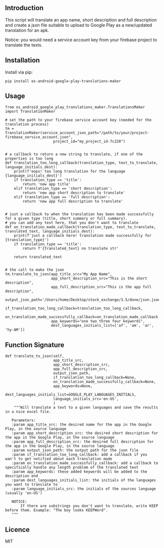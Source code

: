 Introduction
------------

This script will translate an app name, short description and full description and create a json file suitable to upload to Google Play as a new/updated translation for an apk.

Notice: you would need a service account key from your firebase project to translate the texts.

## Installation
Install via pip:

    pip install os-android-google-play-translations-maker

## Usage       

    from os_android_google_play_translations_maker.TranslationsMaker import TranslationMaker
    
    # set the path to your firebase service account key (needed for the translation process)
    tm = TranslationMaker(service_account_json_path="/path/to/your/project-firebase_service_account.json",
                          project_id="my_project_id-7c220")
    
    
    # a callback to return a new string to translate, if one of the properties is too long
    def translation_too_long_callback(translation_type, text_to_translate, language_initials_dest):
        print(f'oops! too long translation for the language {language_initials_dest}')
        if translation_type == 'title':
            return 'new app title'
        elif translation_type == 'short description':
            return 'new app short description to translate'
        elif translation_type == 'full description':
            return 'new app full description to translate'
    
    
    # just a callback to when the translation has been made successfully for a given type (title, short summary or full summary).
    # you can add any text here, that you don't want to translate
    def on_translation_made_callback(translation_type, text_to_translate, translated_text, language_initials_dest):
        print(f'just a callback here! translation made successfully for {translation_type}')
        if translation_type == 'title':
            return f'{translated_text} no translate str'
    
        return translated_text
    
    
    # the call to make the json
    tm.translate_to_json(app_title_src="My App Name",
                         app_short_description_src="This is the short description",
                         app_full_description_src="This is the app full description",
                         output_json_path='/Users/home/Desktop/stock_exchange/3.5/done/json.json',
                         if_translation_too_long_callback=translation_too_long_callback,
                         on_translation_made_successfully_callback=on_translation_made_callback,
                         app_keywords="one two three four keywords",
                         dest_languages_initials_list=['af', 'am', 'ar', 'hy-AM'])

## Function Signature
    def translate_to_json(self,
                          app_title_src,
                          app_short_description_src,
                          app_full_description_src,
                          output_json_path,
                          if_translation_too_long_callback=None,
                          on_translation_made_successfully_callback=None,
                          app_keywords=None,
                          dest_languages_initials_list=GOOGLE_PLAY_LANGUAGES_INITIALS,
                          language_initials_src='en-US',
                          )
        """Will translate a text to a given languages and save the results in a nice excel file.

       Parameters:
       :param app_title_src: the desired name for the app in the Google Play, in the source language
       :param app_short_description_src: the desired short description for the app in the Google Play, in the source language
       :param app_full_description_src: the desired full description for the app in the Google Play, in the source language
       :param output_json_path: the output path for the json file
       :param if_translation_too_long_callback: add a callback if you wan't to get notified about each translation made
       :param on_translation_made_successfully_callback: add a callback to specifically handle any length problem of the translated text
       :param app_keywords: these added keywords will be added to the description end
       :param dest_languages_initials_list: the initials of the languages you want to translate to
       :param language_initials_src: the initials of the sources language (usually 'en-US')

       NOTICE:
           If there are substrings you don't want to translate, write KEEP before them. Example: "The boy looks KEEPWord".
       """    


## Licence
MIT